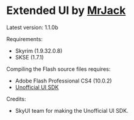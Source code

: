 Extended UI by [MrJack](http://forums.bethsoft.com/user/781645-mrjack/)
=============
Latest version: 1.1.0b

Requirements:
- Skyrim (1.9.32.0.8)
- SKSE (1.7.1)

Compiling the Flash source files requires:
- Adobe Flash Professional CS4 (10.0.2)
- [Unofficial UI SDK](https://github.com/Mardoxx/skyrimui)

Credits:
- SkyUI team for making the Unofficial UI SDK.
